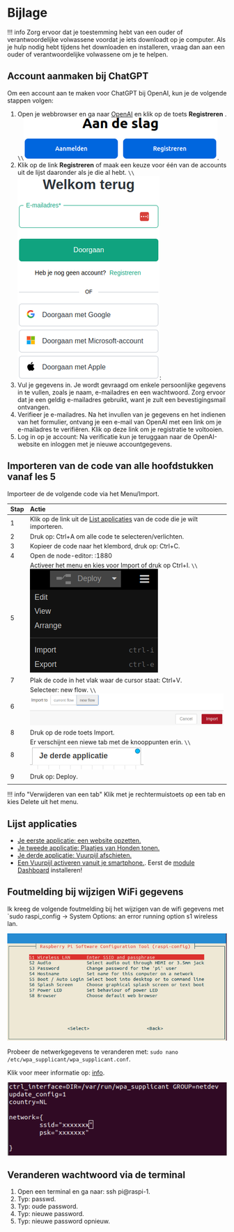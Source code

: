 # Bijlage

!!! info
    Zorg ervoor dat je toestemming hebt van een ouder of verantwoordelijke volwassene voordat je iets downloadt op je computer. Als je hulp nodig hebt tijdens het downloaden en installeren, vraag dan aan een ouder of verantwoordelijke volwassene om je te helpen.


## Account aanmaken bij ChatGPT

Om een account aan te maken voor ChatGPT bij OpenAI, kun je de volgende stappen volgen:

1. Open je webbrowser en ga naar [OpenAI](https://chatgpt.com/auth/login) en klik op de toets **Registreren** . ``\\``![blog_1_13.png](assets/blog_1_13.png).
2. Klik op de link **Registreren** of maak een keuze voor één van de accounts uit de lijst daaronder als je die al hebt. ``\\``![blog_1_12.png](assets/blog_1_12.png): 
3. Vul je gegevens in. Je wordt gevraagd om enkele persoonlijke gegevens in te vullen, zoals je naam, e-mailadres en een wachtwoord. Zorg ervoor dat je een geldig e-mailadres gebruikt, want je zult een bevestigingsmail ontvangen.
4. Verifieer je e-mailadres. Na het invullen van je gegevens en het indienen van het formulier, ontvang je een e-mail van OpenAI met een link om je e-mailadres te verifiëren. Klik op deze link om je registratie te voltooien.
5. Log in op je account: Na verificatie kun je teruggaan naar de OpenAI-website en inloggen met je nieuwe accountgegevens.


## Importeren van de code van alle hoofdstukken vanaf les 5

Importeer de de volgende code via het Menu/Import.

|Stap        | Actie      |
|:---------- | :---------- |
| 1 | Klik op de link uit de [List applicaties](#Lijst-applicaties) van de code die je wilt importeren. |
| 2 | Druk op: Ctrl+A om alle code te selecteren/verlichten. |
| 3 | Kopieer de code naar het klembord, druk op: Ctrl+C. |
| 4 | Open de node-editor: <IP raspberry pi>:1880 |
| 5 | Activeer het menu en kies voor Import of druk op Ctrl+I. ``\\``![appendix_1_1.png ](assets/appendix_1_1.png) |
| 7 | Plak de code in het vlak waar de cursor staat: Ctrl+V. |
| 6 | Selecteer: new flow. ``\\``![appendix_1_2.png](assets/appendix_1_2.png) |
| 8 | Druk op de rode toets Import. |
| 8 | Er verschijnt een niewe tab met de knooppunten erin. ``\\``![appendix_1_3.png](assets/appendix_1_3.png) |
| 9 | Druk op: Deploy. |
||

!!! info "Verwijderen van een tab"
    Klik met je rechtermuistoets op een tab en kies Delete uit het menu.

## Lijst applicaties
- [Je eerste applicatie: een website opzetten.](assets/eerste.json)
- [Je tweede applicatie: Plaatjes van Honden tonen.](assets/tweede.json)
- [Je derde applicatie: Vuurpijl afschieten.](assets/derde.json)
- [Een Vuurpijl activeren vanuit je smartphone.](assets/smartphone.json). Eerst de [module Dashboard](chapter8/index.html#Stap-1-De-Node-RED-Dashboard-module-downloaden.) installeren!

## Foutmelding bij wijzigen WiFi gegevens

Ik kreeg de volgende foutmelding bij het wijzigen van de wifi gegevens met `sudo raspi_config -> System Options: an error running option s1 wireless lan.

![fig appendix_1_5](assets/appendix_1_5.png)

Probeer de netwerkgegevens te veranderen met: `sudo nano /etc/wpa_supplicant/wpa_supplicant.conf`.

Klik voor meer informatie op: [info](https://forums.raspberrypi.com/viewtopic.php?t=313637).

![fig appendix_1_4](assets/appendix_1_4.png)

## Veranderen wachtwoord via de terminal

1. Open een terminal en ga naar: ssh pi@raspi-1.
2. Typ: passwd.
3. Typ: oude password.
4. Typ: nieuwe password.
5. Typ: nieuwe password opnieuw.

